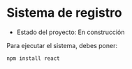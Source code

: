 <h1>Sistema de registro</h1>

- Estado del proyecto: En construcción

Para ejecutar el sistema, debes poner:

````npm install react````
